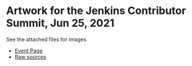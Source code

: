 Artwork for the Jenkins Contributor Summit, Jun 25, 2021
=====

See the attached files for images

* [Event Page](https://events.linuxfoundation.org/cdcon/program/colocated-events/#jenkins-contributor-summit)
* [Raw sources](https://docs.google.com/presentation/d/1Q1PgNnRTgzBpVRXPqQo3PudzCa2eoc6_1_NRjFRMLrU/edit#slide=id.gcf039118ad_0_0)

